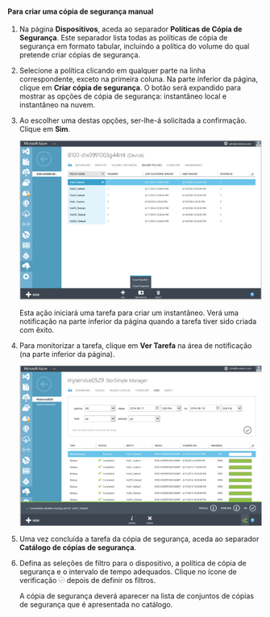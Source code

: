 
<!--author=SharS last changed: 9/15/15-->


#### <a name="to-create-a-manual-backup"></a>Para criar uma cópia de segurança manual
1. Na página **Dispositivos**, aceda ao separador **Políticas de Cópia de Segurança**. Este separador lista todas as políticas de cópia de segurança em formato tabular, incluindo a política do volume do qual pretende criar cópias de segurança.
2. Selecione a política clicando em qualquer parte na linha correspondente, exceto na primeira coluna. Na parte inferior da página, clique em **Criar cópia de segurança**. O botão será expandido para mostrar as opções de cópia de segurança: instantâneo local e instantâneo na nuvem. 
3. Ao escolher uma destas opções, ser-lhe-á solicitada a confirmação. Clique em **Sim**. 
   
    ![Criar uma cópia de segurança manual](./media/storsimple-create-manual-backup/HCS_CreateManualBackup1-include.png)
   
    Esta ação iniciará uma tarefa para criar um instantâneo. Verá uma notificação na parte inferior da página quando a tarefa tiver sido criada com êxito.
4. Para monitorizar a tarefa, clique em **Ver Tarefa** na área de notificação (na parte inferior da página). 
   
    ![Monitorizar a cópia de segurança manual](./media/storsimple-create-manual-backup/HCS_CreateManualBackup2-include.png)
5. Uma vez concluída a tarefa da cópia de segurança, aceda ao separador **Catálogo de cópias de segurança**.
6. Defina as seleções de filtro para o dispositivo, a política de cópia de segurança e o intervalo de tempo adequados. Clique no ícone de verificação ![ícone de verificação](./media/storsimple-create-manual-backup/HCS_CheckIcon-include.png) depois de definir os filtros.
   
   A cópia de segurança deverá aparecer na lista de conjuntos de cópias de segurança que é apresentada no catálogo.



<!--HONumber=Nov16_HO2-->


